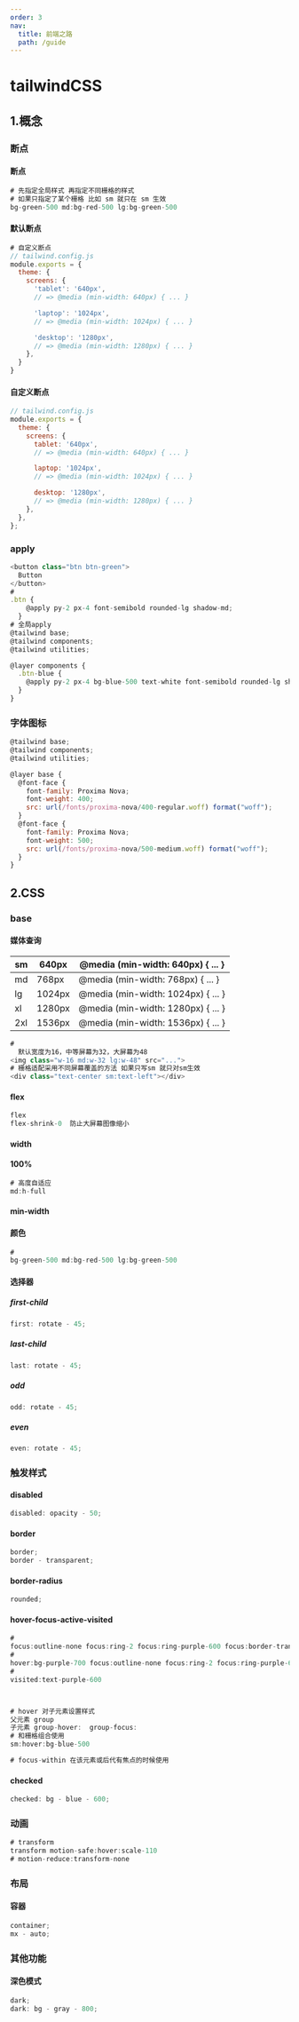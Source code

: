 ```yaml
---
order: 3
nav:
  title: 前端之路
  path: /guide
---
```


# tailwindCSS

## 1.概念

### 断点

#### 断点

```js
# 先指定全局样式 再指定不同栅格的样式
# 如果只指定了某个栅格 比如 sm 就只在 sm 生效
bg-green-500 md:bg-red-500 lg:bg-green-500
```

#### 默认断点

```js
# 自定义断点
// tailwind.config.js
module.exports = {
  theme: {
    screens: {
      'tablet': '640px',
      // => @media (min-width: 640px) { ... }

      'laptop': '1024px',
      // => @media (min-width: 1024px) { ... }

      'desktop': '1280px',
      // => @media (min-width: 1280px) { ... }
    },
  }
}
```

#### 自定义断点

```js
// tailwind.config.js
module.exports = {
  theme: {
    screens: {
      tablet: '640px',
      // => @media (min-width: 640px) { ... }

      laptop: '1024px',
      // => @media (min-width: 1024px) { ... }

      desktop: '1280px',
      // => @media (min-width: 1280px) { ... }
    },
  },
};
```

### apply

```js
<button class="btn btn-green">
  Button
</button>
#
.btn {
    @apply py-2 px-4 font-semibold rounded-lg shadow-md;
  }
# 全局apply
@tailwind base;
@tailwind components;
@tailwind utilities;

@layer components {
  .btn-blue {
    @apply py-2 px-4 bg-blue-500 text-white font-semibold rounded-lg shadow-md hover:bg-blue-700 focus:outline-none focus:ring-2 focus:ring-blue-400 focus:ring-opacity-75;
  }
}
```

### 字体图标

```js
@tailwind base;
@tailwind components;
@tailwind utilities;

@layer base {
  @font-face {
    font-family: Proxima Nova;
    font-weight: 400;
    src: url(/fonts/proxima-nova/400-regular.woff) format("woff");
  }
  @font-face {
    font-family: Proxima Nova;
    font-weight: 500;
    src: url(/fonts/proxima-nova/500-medium.woff) format("woff");
  }
}
```

## 2.CSS

### base

#### 媒体查询

| sm  | 640px  | @media (min-width: 640px) { ... }  |
| --- | ------ | ---------------------------------- |
| md  | 768px  | @media (min-width: 768px) { ... }  |
| lg  | 1024px | @media (min-width: 1024px) { ... } |
| xl  | 1280px | @media (min-width: 1280px) { ... } |
| 2xl | 1536px | @media (min-width: 1536px) { ... } |

```js
#
  默认宽度为16，中等屏幕为32，大屏幕为48
<img class="w-16 md:w-32 lg:w-48" src="...">
# 栅格适配采用不同屏幕覆盖的方法 如果只写sm 就只对sm生效
<div class="text-center sm:text-left"></div>
```

#### flex

```js
flex
flex-shrink-0  防止大屏幕图像缩小
```

#### width

#### 100%

```js
# 高度自适应
md:h-full
```

#### min-width

#### 颜色

```js
#
bg-green-500 md:bg-red-500 lg:bg-green-500
```

#### 选择器

##### first-child

```js
first: rotate - 45;
```

##### last-child

```js
last: rotate - 45;
```

##### odd

```js
odd: rotate - 45;
```

##### even

```js
even: rotate - 45;
```

### 触发样式

#### disabled

```js
disabled: opacity - 50;
```

#### border

```js
border;
border - transparent;
```

#### border-radius

```js
rounded;
```

#### hover-focus-active-visited

```js
#
focus:outline-none focus:ring-2 focus:ring-purple-600 focus:border-transparent
#
hover:bg-purple-700 focus:outline-none focus:ring-2 focus:ring-purple-600 focus:ring-opacity-50
#
visited:text-purple-600



# hover 对子元素设置样式
父元素 group
子元素 group-hover:  group-focus:
# 和栅格组合使用
sm:hover:bg-blue-500

# focus-within 在该元素或后代有焦点的时候使用

```

#### checked

```js
checked: bg - blue - 600;
```

### 动画

```js
# transform
transform motion-safe:hover:scale-110
# motion-reduce:transform-none
```

### 布局

#### 容器

```js
container;
mx - auto;
```

### 其他功能

#### 深色模式

```js
dark;
dark: bg - gray - 800;
```
